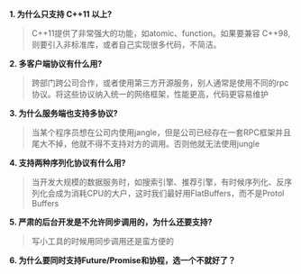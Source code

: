 **1. 为什么只支持 C++11 以上?**

> C++11提供了非常强大的功能，如atomic、function。如果要兼容 C++98, 则要引入非标准库，或者自己实现很多代码，不简洁。

**2. 多客户端协议有什么用?**

> 跨部门跨公司合作，或者使用第三方开源服务，别人通常是使用不同的rpc协议。将这些协议纳入统一的网络框架，性能更高，代码更容易维护

**3. 为什么服务端也支持多协议?**

> 当某个程序员想在公司内使用jangle，但是公司已经存在一套RPC框架并且尾大不掉，他就不得不支持对方的调用。否则他就无法使用jungle

**4. 支持两种序列化协议有什么用?**

> 当开发大规模的数据服务时，如搜索引擎、推荐引擎，有时候序列化、反序列化会成为消耗CPU的大户，这时我们最好用FlatBuffers，而不是Protol Buffers

**5. 严肃的后台开发是不允许同步调用的，为什么还要支持?**

> 写小工具的时候用同步调用还是蛮方便的

**6. 为什么要同时支持Future/Promise和协程，选一个不就好了？**

>
